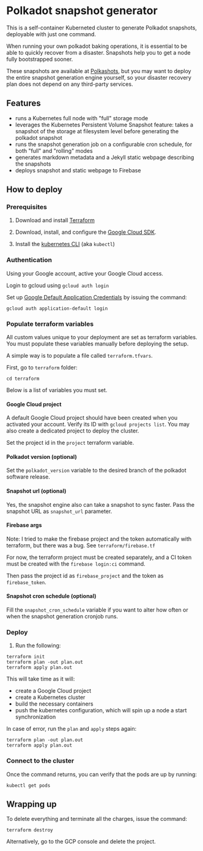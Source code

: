 # Polkadot snapshot generator

This is a self-container Kuberneted cluster to generate Polkadot snapshots, deployable with just one command.

When running your own polkadot baking operations, it is essential to be able to quickly recover from a disaster. Snapshots help you to get a node fully bootstrapped sooner.

These snapshots are available at [Polkashots](https://polkahots.io), but you may want to deploy the entire snapshot generation engine yourself, so your disaster recovery plan does not depend on any third-party services.

## Features

* runs a Kubernetes full node with "full" storage mode
* leverages the Kubernetes Persistent Volume Snapshot feature: takes a snapshot of the storage at filesystem level before generating the polkadot snapshot
* runs the snapshot generation job on a configurable cron schedule, for both "full" and "rolling" modes
* generates markdown metadata and a Jekyll static webpage describing the snapshots
* deploys snapshot and static webpage to Firebase

## How to deploy

### Prerequisites

1. Download and install [Terraform](https://terraform.io)

1. Download, install, and configure the [Google Cloud SDK](https://cloud.google.com/sdk/).

1. Install the [kubernetes
   CLI](https://kubernetes.io/docs/tasks/tools/install-kubectl/) (aka
   `kubectl`)


### Authentication

Using your Google account, active your Google Cloud access.

Login to gcloud using `gcloud auth login`

Set up [Google Default Application Credentials](https://cloud.google.com/docs/authentication/production) by issuing the command:

```
gcloud auth application-default login
```

### Populate terraform variables

All custom values unique to your deployment are set as terraform variables. You must populate these variables manually before deploying the setup.

A simple way is to populate a file called `terraform.tfvars`.

First, go to `terraform` folder:

```
cd terraform
```

Below is a list of variables you must set.

#### Google Cloud project

A default Google Cloud project should have been created when you activated your account. Verify its ID with `gcloud projects list`. You may also create a dedicated project to deploy the cluster.

Set the project id in the `project` terraform variable.

#### Polkadot version (optional)

Set the `polkadot_version` variable to the desired branch of the polkadot software release.

#### Snapshot url (optional)

Yes, the snapshot engine also can take a snapshot to sync faster. Pass the snapshot URL as `snapshot_url` parameter.

#### Firebase args

Note: I tried to make the firebase project and the token automatically with terraform, but there was a bug. See `terraform/firebase.tf`

For now, the terraform project must be created separately, and a CI token must be created with the `firebase login:ci` command.

Then pass the project id as `firebase_project` and the token as `firebase_token`.

#### Snapshot cron schedule (optional)

Fill the `snapshot_cron_schedule` variable if you want to alter how often or when the snapshot generation cronjob runs.

### Deploy

1. Run the following:

```
terraform init
terraform plan -out plan.out
terraform apply plan.out
```

This will take time as it will:
* create a Google Cloud project
* create a Kubernetes cluster
* build the necessary containers
* push the kubernetes configuration, which will spin up a node a start synchronization

In case of error, run the `plan` and `apply` steps again:

```
terraform plan -out plan.out
terraform apply plan.out
```

### Connect to the cluster

Once the command returns, you can verify that the pods are up by running:

```
kubectl get pods
```

## Wrapping up

To delete everything and terminate all the charges, issue the command:

```
terraform destroy
```

Alternatively, go to the GCP console and delete the project.
